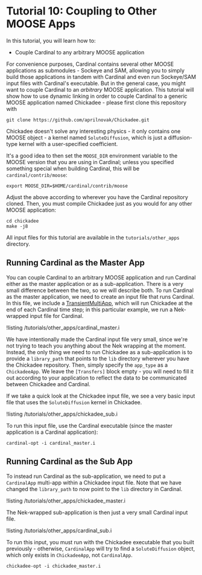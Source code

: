 # Tutorial 10: Coupling to Other MOOSE Apps

In this tutorial, you will learn how to:

- Couple Cardinal to any arbitrary MOOSE application

For convenience purposes, Cardinal contains several other MOOSE applications
as submodules - Sockeye and SAM, allowing you to simply build those
applications in tandem with Cardinal and even run Sockeye/SAM input files
with Cardinal's executable. But in the general case, you might want to couple
Cardinal to an *arbitrary* MOOSE application. This tutorial will show how to
use dynamic linking in order to couple Cardinal to a generic MOOSE application
named Chickadee - please first clone this repository with

```
git clone https://github.com/aprilnovak/Chickadee.git
```

Chickadee doesn't solve any interesting physics - it only contains one
MOOSE object - a kernel named `SoluteDiffusion`, which is just a diffusion-type
kernel with a user-specified coefficient.

It's a good idea to then set the `MOOSE_DIR` environment variable to the
MOOSE version that you are using in Cardinal; unless you specified something
special when building Cardinal, this will be `cardinal/contrib/moose`:

```
export MOOSE_DIR=$HOME/cardinal/contrib/moose
```

Adjust the above according to wherever you have the Cardinal repository cloned.
Then, you must compile Chickadee just as you would for any other MOOSE application:

```
cd chickadee
make -j8
```

All input files for this tutorial are available in the `tutorials/other_apps`
directory.

## Running Cardinal as the Master App

You can couple Cardinal to an arbitrary MOOSE application and run Cardinal either
as the master application or as a sub-application. There is a very small difference
between the two, so we will describe both. To run Cardinal as the master application,
we need to create an input file that runs Cardinal. In this file, we include a
[TransientMultiApp](https://mooseframework.inl.gov/source/multiapps/TransientMultiApp.html),
which will run Chickadee at the end of each Cardinal time step; in this particular
example, we run a Nek-wrapped input file for Cardinal.

!listing /tutorials/other_apps/cardinal_master.i

We have intentionally made the Cardinal input file very small, since we're
not trying to teach you anything about the Nek wrapping at the moment. Instead,
the only thing we need to run Chickadee as a sub-application is to provide a
`library_path` that points to the `lib` directory wherever you have the Chickadee
repository. Then, simply specify the `app_type` as a `ChickadeeApp`. We leave
the `[Transfers]` block empty - you will need to fill it out according
to your application to reflect the data to be communicated between Chickadee
and Cardinal.

If we take a quick look at the Chickadee input file, we see a very basic input file
that uses the `SoluteDiffusion` kernel in Chickadee.

!listing /tutorials/other_apps/chickadee_sub.i

To run this input file, use the Cardinal executable (since the master application
is a Cardinal application):

```
cardinal-opt -i cardinal_master.i
```

## Running Cardinal as the Sub App

To instead run Cardinal as the sub-application, we need to put a `CardinalApp`
multi-app within a Chickadee input file. Note that we have changed the
`library_path` to now point to the `lib` directory in Cardinal.

!listing /tutorials/other_apps/chickadee_master.i

The Nek-wrapped sub-application is then just a very small Cardinal input
file.

!listing /tutorials/other_apps/cardinal_sub.i

To run this input, you must run with the Chickadee executable that you built previously -
otherwise, `CardinalApp` will try to find a `SoluteDiffusion` object, which
only exists in `ChickadeeApp`, not `CardinalApp`.

```
chickadee-opt -i chickadee_master.i
```

